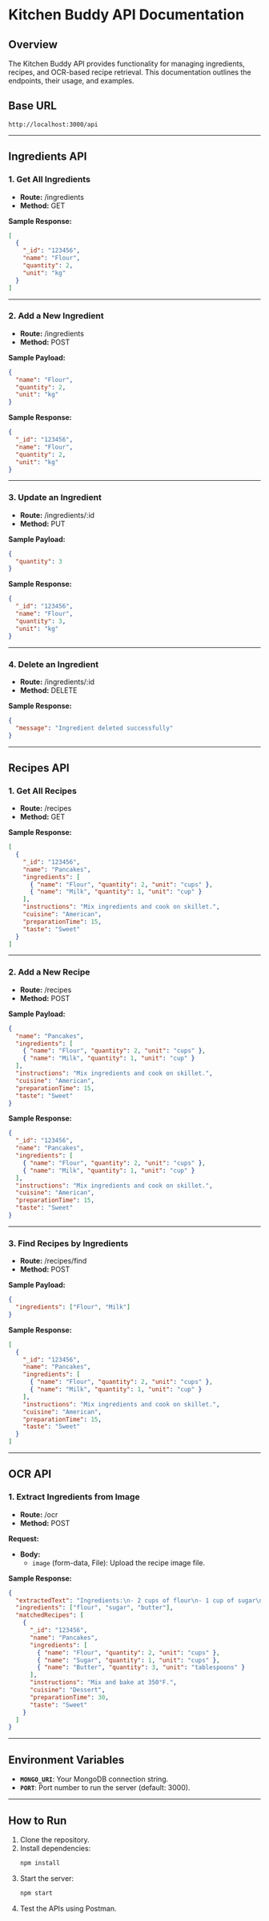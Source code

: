 # Kitchen Buddy API Documentation

## Overview

The Kitchen Buddy API provides functionality for managing ingredients, recipes, and OCR-based recipe retrieval. This documentation outlines the endpoints, their usage, and examples.

## Base URL

```
http://localhost:3000/api
```

---

## Ingredients API

### 1. Get All Ingredients

- **Route:** /ingredients
- **Method:** GET

**Sample Response:**

```json
[
  {
    "_id": "123456",
    "name": "Flour",
    "quantity": 2,
    "unit": "kg"
  }
]
```

---

### 2. Add a New Ingredient

- **Route:** /ingredients
- **Method:** POST

**Sample Payload:**

```json
{
  "name": "Flour",
  "quantity": 2,
  "unit": "kg"
}
```

**Sample Response:**

```json
{
  "_id": "123456",
  "name": "Flour",
  "quantity": 2,
  "unit": "kg"
}
```

---

### 3. Update an Ingredient

- **Route:** /ingredients/:id
- **Method:** PUT

**Sample Payload:**

```json
{
  "quantity": 3
}
```

**Sample Response:**

```json
{
  "_id": "123456",
  "name": "Flour",
  "quantity": 3,
  "unit": "kg"
}
```

---

### 4. Delete an Ingredient

- **Route:** /ingredients/:id
- **Method:** DELETE

**Sample Response:**

```json
{
  "message": "Ingredient deleted successfully"
}
```

---

## Recipes API

### 1. Get All Recipes

- **Route:** /recipes
- **Method:** GET

**Sample Response:**

```json
[
  {
    "_id": "123456",
    "name": "Pancakes",
    "ingredients": [
      { "name": "Flour", "quantity": 2, "unit": "cups" },
      { "name": "Milk", "quantity": 1, "unit": "cup" }
    ],
    "instructions": "Mix ingredients and cook on skillet.",
    "cuisine": "American",
    "preparationTime": 15,
    "taste": "Sweet"
  }
]
```

---

### 2. Add a New Recipe

- **Route:** /recipes
- **Method:** POST

**Sample Payload:**

```json
{
  "name": "Pancakes",
  "ingredients": [
    { "name": "Flour", "quantity": 2, "unit": "cups" },
    { "name": "Milk", "quantity": 1, "unit": "cup" }
  ],
  "instructions": "Mix ingredients and cook on skillet.",
  "cuisine": "American",
  "preparationTime": 15,
  "taste": "Sweet"
}
```

**Sample Response:**

```json
{
  "_id": "123456",
  "name": "Pancakes",
  "ingredients": [
    { "name": "Flour", "quantity": 2, "unit": "cups" },
    { "name": "Milk", "quantity": 1, "unit": "cup" }
  ],
  "instructions": "Mix ingredients and cook on skillet.",
  "cuisine": "American",
  "preparationTime": 15,
  "taste": "Sweet"
}
```

---

### 3. Find Recipes by Ingredients

- **Route:** /recipes/find
- **Method:** POST

**Sample Payload:**

```json
{
  "ingredients": ["Flour", "Milk"]
}
```

**Sample Response:**

```json
[
  {
    "_id": "123456",
    "name": "Pancakes",
    "ingredients": [
      { "name": "Flour", "quantity": 2, "unit": "cups" },
      { "name": "Milk", "quantity": 1, "unit": "cup" }
    ],
    "instructions": "Mix ingredients and cook on skillet.",
    "cuisine": "American",
    "preparationTime": 15,
    "taste": "Sweet"
  }
]
```

---

## OCR API

### 1. Extract Ingredients from Image

- **Route:** /ocr
- **Method:** POST

**Request:**

- **Body:**
  - `image` (form-data, File): Upload the recipe image file.

**Sample Response:**

```json
{
  "extractedText": "Ingredients:\n- 2 cups of flour\n- 1 cup of sugar\n- 3 tablespoons of butter",
  "ingredients": ["flour", "sugar", "butter"],
  "matchedRecipes": [
    {
      "_id": "123456",
      "name": "Pancakes",
      "ingredients": [
        { "name": "Flour", "quantity": 2, "unit": "cups" },
        { "name": "Sugar", "quantity": 1, "unit": "cups" },
        { "name": "Butter", "quantity": 3, "unit": "tablespoons" }
      ],
      "instructions": "Mix and bake at 350°F.",
      "cuisine": "Dessert",
      "preparationTime": 30,
      "taste": "Sweet"
    }
  ]
}
```

---

## Environment Variables

- **`MONGO_URI`**: Your MongoDB connection string.
- **`PORT`**: Port number to run the server (default: 3000).

---

## How to Run

1. Clone the repository.
2. Install dependencies:
   ```bash
   npm install
   ```
3. Start the server:
   ```bash
   npm start
   ```
4. Test the APIs using Postman.
